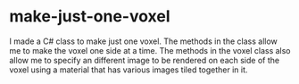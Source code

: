 # make-just-one-voxel
I made a C# class to make just one voxel. The methods in the class allow me to make the voxel one side at a time. The methods in the voxel class also allow me to specify an different image to be rendered on each side of the voxel using a material that has various images tiled together in it.
